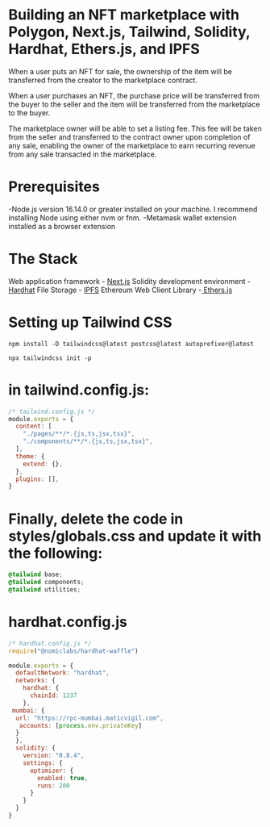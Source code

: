 <!-- @format -->

# Building an NFT marketplace with Polygon, Next.js, Tailwind, Solidity, Hardhat, Ethers.js, and IPFS

When a user puts an NFT for sale, the ownership of the item will be transferred from the creator to the marketplace contract.

When a user purchases an NFT, the purchase price will be transferred from the buyer to the seller and the item will be transferred from the marketplace to the buyer.

The marketplace owner will be able to set a listing fee. This fee will be taken from the seller and transferred to the contract owner upon completion of any sale, enabling the owner of the marketplace to earn recurring revenue from any sale transacted in the marketplace.

# Prerequisites

-Node.js version 16.14.0 or greater installed on your machine. I recommend installing Node using either nvm or fnm.
-Metamask wallet extension installed as a browser extension

# The Stack

Web application framework - [Next.js](https://nextjs.org/)
Solidity development environment - [Hardhat](https://hardhat.org/)
File Storage - [IPFS](https://nft.storage/)
Ethereum Web Client Library -[ Ethers.js](https://docs.ethers.io/v5/)

# Setting up Tailwind CSS

```shell
npm install -D tailwindcss@latest postcss@latest autoprefixer@latest

npx tailwindcss init -p

```

# in tailwind.config.js:

```js
/* tailwind.config.js */
module.exports = {
  content: [
    "./pages/**/*.{js,ts,jsx,tsx}",
    "./components/**/*.{js,ts,jsx,tsx}",
  ],
  theme: {
    extend: {},
  },
  plugins: [],
}

```

# Finally, delete the code in styles/globals.css and update it with the following:

```css
@tailwind base;
@tailwind components;
@tailwind utilities;

```

# hardhat.config.js

```js
/* hardhat.config.js */
require("@nomiclabs/hardhat-waffle")

module.exports = {
  defaultNetwork: "hardhat",
  networks: {
    hardhat: {
      chainId: 1337
    },
 mumbai: {
  url: "https://rpc-mumbai.maticvigil.com",
   accounts: [process.env.privateKey]
  }
  },
  solidity: {
    version: "0.8.4",
    settings: {
      optimizer: {
        enabled: true,
        runs: 200
      }
    }
  }
}

```

